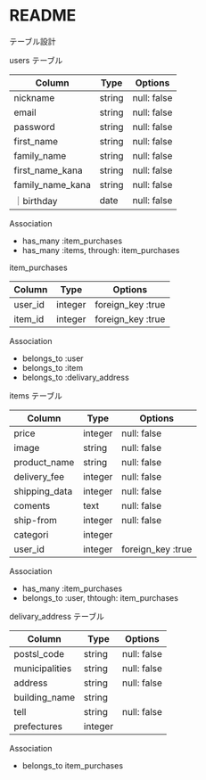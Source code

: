 # README

 テーブル設計

 users テーブル

| Column         |  Type   | Options    |
| --------       | ------ | ----------- |
| nickname       | string | null: false |
| email          | string | null: false |
| password       | string | null: false |
| first_name     |string  | null: false |
| family_name    | string | null: false |
| first_name_kana| string | null: false |
| family_name_kana| string| null: false |
｜birthday        | date  | null: false |
 Association

- has_many :item_purchases
- has_many :items, through: item_purchases


 item_purchases 

| Column   | Type    | Options           |
| -------- | ------  | -----------       |
| user_id  | integer | foreign_key :true |
| item_id  | integer | foreign_key :true |

 Association
- belongs_to :user
- belongs_to :item
- belongs_to :delivary_address

 items テーブル

| Column             | Type   | Options      |
| --------           | ------ | -----------  |
| price              | integer| null: false  |
| image              | string | null: false  |
| product_name       | string | null: false  |
| delivery_fee       | integer| null: false  |
| shipping_data      |integer | null: false  |
| coments            | text   | null: false  |
| ship-from          | integer| null: false  |
|categori            | integer|              |
| user_id            |integer |foreign_key :true |

 Association
 - has_many :item_purchases
 - belongs_to :user, thtough: item_purchases
 


 delivary_address テーブル

| Column            | Type   | Options     |
| -------------     | ------ | ----------- |
| postsl_code       | string | null: false |
| municipalities    | string | null: false |
| address           | string | null: false |
| building_name     | string |             |
| tell              | string | null: false |
| prefectures      | integer|              |

 Association
 - belongs_to item_purchases
